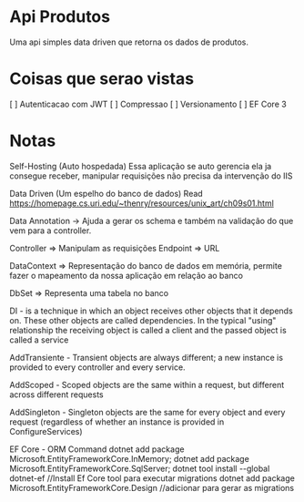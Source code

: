 # Api Produtos

Uma api simples data driven que retorna os dados de produtos.


# Coisas que serao vistas

[ ] Autenticacao com  JWT
[ ] Compressao
[ ] Versionamento
[ ] EF Core 3

# Notas
Self-Hosting (Auto hospedada)
Essa aplicação se auto gerencia ela ja consegue receber, manipular requisições não precisa da intervenção do IIS

Data Driven  (Um espelho do banco de dados)
Read https://homepage.cs.uri.edu/~thenry/resources/unix_art/ch09s01.html

Data Annotation -> Ajuda a gerar os schema e também na validação do que vem para a controller.

Controller => Manipulam as requisições
Endpoint => URL

DataContext => Representação do banco de dados em memória, permite fazer o mapeamento da nossa aplicação em relação ao banco

DbSet => Representa uma tabela no banco

DI -  is a technique in which an object receives other objects that it depends on. These other objects are called dependencies. In the typical "using" relationship the receiving object is called a client and the passed object is called a service

AddTransiente - Transient objects are always different; a new instance is provided to every controller and every service.

AddScoped - Scoped objects are the same within a request, but different across different requests

AddSingleton  - Singleton objects are the same for every object and every request (regardless of whether an instance is provided in ConfigureServices)

EF Core - ORM
Command
dotnet add package Microsoft.EntityFrameworkCore.InMemory;
dotnet add package Microsoft.EntityFrameworkCore.SqlServer;
dotnet tool install --global dotnet-ef //Install Ef Core tool para executar migrations
dotnet add package Microsoft.EntityFrameworkCore.Design //adicionar para gerar as migrations

